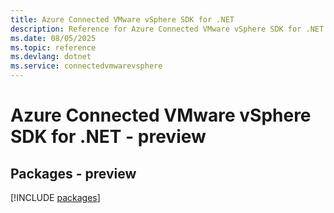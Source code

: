 ```yaml
---
title: Azure Connected VMware vSphere SDK for .NET
description: Reference for Azure Connected VMware vSphere SDK for .NET
ms.date: 08/05/2025
ms.topic: reference
ms.devlang: dotnet
ms.service: connectedvmwarevsphere
---
```

# Azure Connected VMware vSphere SDK for .NET - preview
## Packages - preview
[!INCLUDE [packages](connected-vmware-vsphere-index.md)]